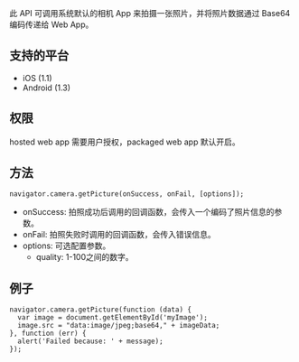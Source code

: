 此 API 可调用系统默认的相机 App 来拍摄一张照片，并将照片数据通过 Base64 编码传递给 Web App。

## 支持的平台
* iOS (1.1)
* Android (1.3)

## 权限
hosted web app 需要用户授权，packaged web app 默认开启。

## 方法

```
navigator.camera.getPicture(onSuccess, onFail, [options]);
```

* onSuccess: 拍照成功后调用的回调函数，会传入一个编码了照片信息的参数。
* onFail: 拍照失败时调用的回调函数，会传入错误信息。
* options: 可选配置参数。
  * quality: 1-100之间的数字。

## 例子

```
navigator.camera.getPicture(function (data) {
  var image = document.getElementById('myImage');
  image.src = "data:image/jpeg;base64," + imageData;
}, function (err) {
  alert('Failed because: ' + message);
});
```
